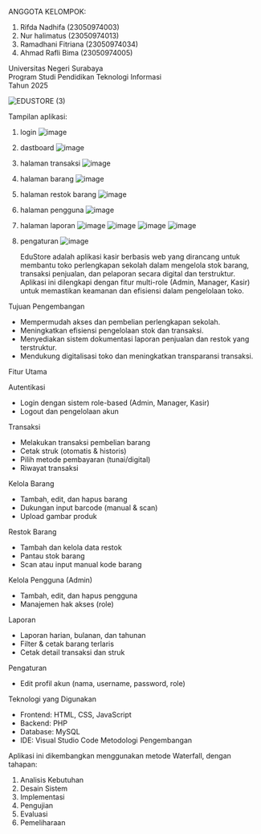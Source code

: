 ANGGOTA KELOMPOK:
1. Rifda Nadhifa (23050974003)
2. Nur halimatus (23050974013)
3. Ramadhani Fitriana (23050974034)
4. Ahmad Rafli Bima (23050974005)

Universitas Negeri Surabaya  
Program Studi Pendidikan Teknologi Informasi  
Tahun 2025


![EDUSTORE (3)](https://github.com/user-attachments/assets/0a641102-c9fc-49ff-88e0-6ba6364cb22c)

Tampilan aplikasi:
1. login
   ![image](https://github.com/user-attachments/assets/6232a7de-5e43-4397-be3e-00b928a3a73d)
3. dastboard
   ![image](https://github.com/user-attachments/assets/76b2569c-d300-4ac7-9862-2a592e9c38c2)
4. halaman transaksi
   ![image](https://github.com/user-attachments/assets/c49f03f0-cad0-4d93-b2b1-3d06761c1a37)
5. halaman barang
![image](https://github.com/user-attachments/assets/0e5779ca-df92-46df-84a3-c347a9ee3d00)
6. halaman restok barang
   ![image](https://github.com/user-attachments/assets/7da35e77-878b-4fa6-878c-2daaa6cf425c)
7. halaman pengguna
   ![image](https://github.com/user-attachments/assets/75b19c6a-9304-41fd-bd47-479ad849f003)
8. halaman laporan
   ![image](https://github.com/user-attachments/assets/837b3498-59c8-4ce7-b538-d8d49da92cc9)
   ![image](https://github.com/user-attachments/assets/34929831-a0a3-44f9-9e10-5b225c714997)
   ![image](https://github.com/user-attachments/assets/494cf8ab-1dfa-4469-8ebc-958a6a311c34)
   ![image](https://github.com/user-attachments/assets/406c8aef-b638-46c6-b727-0839db285cca)
9. pengaturan
   ![image](https://github.com/user-attachments/assets/388e731e-188c-4fb4-89e9-82ac7aefdc1e)




   EduStore  adalah aplikasi kasir berbasis web yang dirancang untuk membantu toko perlengkapan sekolah dalam mengelola stok barang, transaksi penjualan, dan pelaporan secara digital dan terstruktur. Aplikasi ini dilengkapi dengan fitur multi-role (Admin, Manager, Kasir) untuk memastikan keamanan dan efisiensi dalam pengelolaan toko.

Tujuan Pengembangan

- Mempermudah akses dan pembelian perlengkapan sekolah.
- Meningkatkan efisiensi pengelolaan stok dan transaksi.
- Menyediakan sistem dokumentasi laporan penjualan dan restok yang terstruktur.
- Mendukung digitalisasi toko dan meningkatkan transparansi transaksi.


 Fitur Utama

Autentikasi
- Login dengan sistem role-based (Admin, Manager, Kasir)
- Logout dan pengelolaan akun

Transaksi
- Melakukan transaksi pembelian barang
- Cetak struk (otomatis & historis)
- Pilih metode pembayaran (tunai/digital)
- Riwayat transaksi

 Kelola Barang
- Tambah, edit, dan hapus barang
- Dukungan input barcode (manual & scan)
- Upload gambar produk

Restok Barang
- Tambah dan kelola data restok
- Pantau stok barang
- Scan atau input manual kode barang

Kelola Pengguna (Admin)
- Tambah, edit, dan hapus pengguna
- Manajemen hak akses (role)

Laporan
- Laporan harian, bulanan, dan tahunan
- Filter & cetak barang terlaris
- Cetak detail transaksi dan struk

 Pengaturan
- Edit profil akun (nama, username, password, role)

 Teknologi yang Digunakan

- Frontend: HTML, CSS, JavaScript
- Backend: PHP
- Database: MySQL
- IDE: Visual Studio Code
Metodologi Pengembangan

Aplikasi ini dikembangkan menggunakan metode Waterfall, dengan tahapan:
1. Analisis Kebutuhan
2. Desain Sistem
3. Implementasi
4. Pengujian
5. Evaluasi
6. Pemeliharaan 
